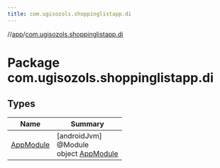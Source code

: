 ```yaml
---
title: com.ugisozols.shoppinglistapp.di
---
```

//[app](../../index.html)/[com.ugisozols.shoppinglistapp.di](index.html)



# Package com.ugisozols.shoppinglistapp.di



## Types


| Name | Summary |
|---|---|
| [AppModule](-app-module/index.html) | [androidJvm]<br>@Module<br>object [AppModule](-app-module/index.html) |

